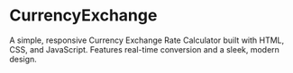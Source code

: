 # CurrencyExchange
A simple, responsive Currency Exchange Rate Calculator built with HTML, CSS, and JavaScript. Features real-time conversion and a sleek, modern design.
